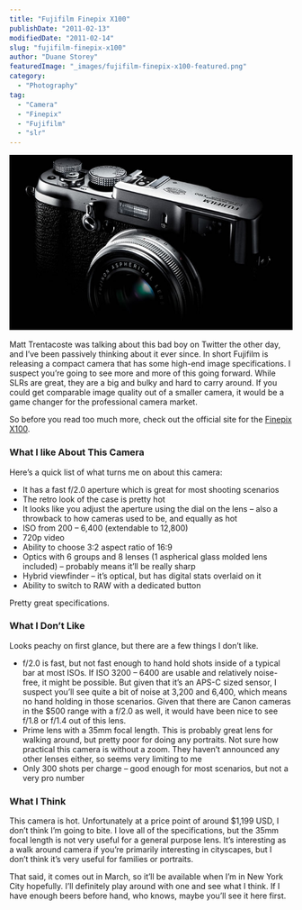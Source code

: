 ```yaml
---
title: "Fujifilm Finepix X100"
publishDate: "2011-02-13"
modifiedDate: "2011-02-14"
slug: "fujifilm-finepix-x100"
author: "Duane Storey"
featuredImage: "_images/fujifilm-finepix-x100-featured.png"
category:
  - "Photography"
tag:
  - "Camera"
  - "Finepix"
  - "Fujifilm"
  - "slr"
---
```


[![](_images/fujifilm-finepix-x100-1.png "Screen shot 2011-02-13 at 7.17.25 PM")](_images/fujifilm-finepix-x100-1.png)

Matt Trentacoste was talking about this bad boy on Twitter the other day, and I’ve been passively thinking about it ever since. In short Fujifilm is releasing a compact camera that has some high-end image specifications. I suspect you’re going to see more and more of this going forward. While SLRs are great, they are a big and bulky and hard to carry around. If you could get comparable image quality out of a smaller camera, it would be a game changer for the professional camera market.

So before you read too much more, check out the official site for the [Finepix X100](http://www.finepix-x100.com/).

### What I like About This Camera

Here’s a quick list of what turns me on about this camera:

- It has a fast f/2.0 aperture which is great for most shooting scenarios
- The retro look of the case is pretty hot
- It looks like you adjust the aperture using the dial on the lens – also a throwback to how cameras used to be, and equally as hot
- ISO from 200 – 6,400 (extendable to 12,800)
- 720p video
- Ability to choose 3:2 aspect ratio of 16:9
- Optics with 6 groups and 8 lenses (1 aspherical glass molded lens included) – probably means it’ll be really sharp
- Hybrid viewfinder – it’s optical, but has digital stats overlaid on it
- Ability to switch to RAW with a dedicated button

Pretty great specifications.

### What I Don’t Like

Looks peachy on first glance, but there are a few things I don’t like.

- f/2.0 is fast, but not fast enough to hand hold shots inside of a typical bar at most ISOs. If ISO 3200 – 6400 are usable and relatively noise-free, it might be possible. But given that it’s an APS-C sized sensor, I suspect you’ll see quite a bit of noise at 3,200 and 6,400, which means no hand holding in those scenarios. Given that there are Canon cameras in the $500 range with a f/2.0 as well, it would have been nice to see f/1.8 or f/1.4 out of this lens.
- Prime lens with a 35mm focal length. This is probably great lens for walking around, but pretty poor for doing any portraits. Not sure how practical this camera is without a zoom. They haven’t announced any other lenses either, so seems very limiting to me
- Only 300 shots per charge – good enough for most scenarios, but not a very pro number

### What I Think

This camera is hot. Unfortunately at a price point of around $1,199 USD, I don’t think I’m going to bite. I love all of the specifications, but the 35mm focal length is not very useful for a general purpose lens. It’s interesting as a walk around camera if you’re primarily interesting in cityscapes, but I don’t think it’s very useful for families or portraits.

That said, it comes out in March, so it’ll be available when I’m in New York City hopefully. I’ll definitely play around with one and see what I think. If I have enough beers before hand, who knows, maybe you’ll see it here first.